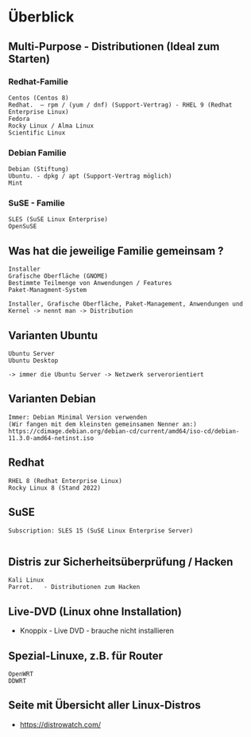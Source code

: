 # Überblick 

## Multi-Purpose - Distributionen (Ideal zum Starten) 

### Redhat-Familie 

```
Centos (Centos 8) 
Redhat.  — rpm / (yum / dnf) (Support-Vertrag) - RHEL 9 (Redhat Enterprise Linux) 
Fedora 
Rocky Linux / Alma Linux 
Scientific Linux 
```

### Debian Familie 

```
Debian (Stiftung)
Ubuntu. - dpkg / apt (Support-Vertrag möglich)
Mint 
```

### SuSE - Familie 

```
SLES (SuSE Linux Enterprise)
OpenSuSE 
```

## Was hat die jeweilige Familie gemeinsam ?

```
Installer 
Grafische Oberfläche (GNOME) 
Bestimmte Teilmenge von Anwendungen / Features
Paket-Managment-System 

Installer, Grafische Oberfläche, Paket-Management, Anwendungen und Kernel -> nennt man -> Distribution

```

## Varianten Ubuntu 

```
Ubuntu Server 
Ubuntu Desktop 

-> immer die Ubuntu Server -> Netzwerk serverorientiert 
```

## Varianten Debian 

```
Immer: Debian Minimal Version verwenden
(Wir fangen mit dem kleinsten gemeinsamen Nenner an:) 
https://cdimage.debian.org/debian-cd/current/amd64/iso-cd/debian-11.3.0-amd64-netinst.iso
```

## Redhat 

```
RHEL 8 (Redhat Enterprise Linux) 
Rocky Linux 8 (Stand 2022) 
```

## SuSE 

```
Subscription: SLES 15 (SuSE Linux Enterprise Server) 


```

## Distris zur Sicherheitsüberprüfung / Hacken 

```
Kali Linux
Parrot.   - Distributionen zum Hacken 
```

## Live-DVD (Linux ohne Installation) 

  * Knoppix - Live DVD - brauche nicht installieren 


## Spezial-Linuxe, z.B. für Router 

```
OpenWRT 
DDWRT
```

## Seite mit Übersicht aller Linux-Distros 

  * https://distrowatch.com/
